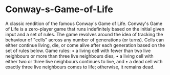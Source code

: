 # Conway-s-Game-of-Life
A classic rendition of the famous Conway's Game of Life. Conway's Game of Life is a zero-player game that runs indefinitely based on the initial given input and a set of rules. The game revolves around the idea of tracking the behaviour of "cells" across any number of generations (or turns). Cells can either continue living, die, or come alive after each generation based on the set of rules below.
Game rules:
• a living cell with fewer than two live neighbours or more than three live neighbours dies,
• a living cell with either two or three live neighbours continues to live, and
• a dead cell with exactly three live neighbours comes to life; otherwise, it remains dead.
